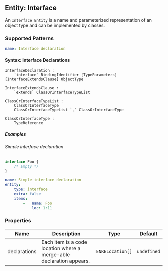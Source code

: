 ## Entity: Interface

An `Interface Entity` is a name and parameterized representation of an object type and can be implemented by classes.

### Supported Patterns

```yaml
name: Interface declaration
```

#### Syntax: Interface Declarations

```text
InterfaceDeclaration :
    `interface` BindingIdentifier [TypeParameters] [InterfaceExtendsClause] ObjectType

InterfaceExtendsClause :
    `extends` ClassOrInterfaceTypeList

ClassOrInterfaceTypeList :
    ClassOrInterfaceType
    ClassOrInterfaceTypeList `,` ClassOrInterfaceType

ClassOrInterfaceType :
    TypeReference
```

##### Examples

###### Simple interface declaration

```ts
interface Foo {
    /* Empty */
}
```

```yaml
name: Simple interface declaration
entity:
    type: interface
    extra: false
    items:
        -   name: Foo
            loc: 1:11
```

<!-- #### Semantic: Declaration Merging

`interface` is **open-ended**, which means interfaces with the same qualified name under the same scope will be merged
into a single one interface.

**Restrictions:**

1. When a generic interface has multiple declarations, all declarations must have identical type parameter lists, i.e.
   identical type parameter names with identical constraints in identical order;

2. In an interface with multiple declarations, the `extends` clauses are merged into a single set of base types.

**Rules: Property Order After Merging**

* In basic: members declared in the last interface declaration will appear first in the declaration order of the merged
  type.

##### Examples

###### Simple declaration Merging

```ts
interface Box {
    height: number;
    width: number;
}

interface Box {
    scale: number;
}

// Usage
let box: Box = {height: 5, width: 6, scale: 10};
```

```yaml
name: Simple interface declaration merging
entity:
    type: property
    extra: false
    items:
        -   name: Box
            loc: 1:11
            type: interface
            declarations:
                - 6:11
        -   name: height
            qualified: Box.height
            loc: 2:5
        -   name: width
            qualified: Box.width
            loc: 3:5
        -   name: scale
            qualified: Box.scale
            loc: 7:5
```

<!--TODO: Restriction-violated cases-->
<!--
#### Semantic: Merging With The Class Type 

As mentioned in [here](./class.md#semantic-typescript-class-types), a class declaration creates its own type, it is also
possible to create an interface with the same identifier as the class in advance, in which case declarations will be
merged.

##### Examples

###### Class and interface merging

```ts
interface Foo {
    prop0: number,
}

class Foo {
    prop1: string = '';
}

type ReferenceProp0 = Foo['prop0'];
type ReferenceProp1 = Foo['prop1'];
```

```yaml
name: Class and interface merging
entity:
    items:
        -   name: Foo
            loc: 1:11
            type: interface
            declarations:
                - 5:7
        -   name: Foo
            loc: 5:7
            type: class
        -   name: prop0
            qualified: Foo.prop0
            loc: 2:5
            type: property
        -   name: prop1
            qualified: Foo.prop1
            loc: 6:5
            type: field
relation:
    type: use
    items:
        -   from: file:'file0'
            to: property:'Foo.prop0'
            loc: file0:9:23
        -   from: file:'file0'
            to: field:'Foo.prop1'
            loc: file0:10:23
```
-->
### Properties

| Name         | Description                                                          |       Type       |   Default   |
|--------------|----------------------------------------------------------------------|:----------------:|:-----------:|
| declarations | Each item is a code location where a merge-able declaration appears. | `ENRELocation[]` | `undefined` |
